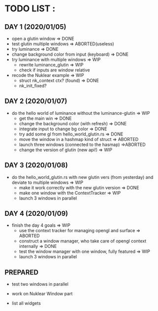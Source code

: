 # TODO LIST :

## DAY 1 (2020/01/05)

* open a glutin window => DONE
* test glutin multiple windows => ABORTED(useless)
* try luminance => DONE
* change background color from input (keyboard) => DONE
* try luminance with multiple windows => WIP
  * rewrite luminance_glutin => WIP
  * check if inputs are window relative
* recode the Nuklear example => WIP
  * struct nk_context ctx? (found) => DONE
  * nk_init_fixed?

## DAY 2 (2020/01/07)

* do the hello world of luminance without the luminance-glutin => WIP
  * get the main win => DONE
  * change the background color (with refresh) => DONE
  * integrate input to change bg color => DONE
  * try add some gl from hello_world_glutin.rs => DONE
  * move the window in a hashmap kind of struct => ABORTED
  * launch three windows (connected to the hasmap) =>ABORTED
  * change the version of glutin (new api!) => WIP

## DAY 3 (2020/01/08)

* do the hello_world_glutin.rs with new glutin vers (from yesterday) and deviate to multiple windows => WIP
  * make it work correctly with the new glutin version => DONE
  * make one window with the ContextTracker => WIP
  * launch 3 windows in parallel

## DAY 4 (2020/01/09)

* finish the day 4 goals => WIP
  * use the context tracker for managing opengl and surface => ABORTED
  * construct a window manager, who take care of opengl context internally => DONE
  * test the window manager with one window, fully featured => WIP
  * launch 3 windows in parallel

## PREPARED


* test two windows in parallel

* work on Nuklear Window part

* list all widgets
